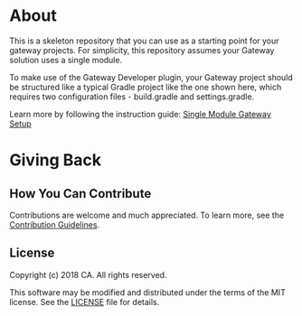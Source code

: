 # About
This is a skeleton repository that you can use as a starting point for your gateway projects. For simplicity, this repository assumes your Gateway solution uses a single module. 

To make use of the Gateway Developer plugin, your Gateway project should be structured like a typical Gradle project like the one shown here, which requires two configuration files - build.gradle and settings.gradle. 

Learn more by following the instruction guide: [Single Module Gateway Setup](https://github.com/CAAPIM/gateway-developer-skeleton-repo/wiki/Getting-Started-with-the-Gateway-Developer-Repository)

# Giving Back
## How You Can Contribute
Contributions are welcome and much appreciated. To learn more, see the [Contribution Guidelines][contributing].

## License

Copyright (c) 2018 CA. All rights reserved.

This software may be modified and distributed under the terms
of the MIT license. See the [LICENSE][license-link] file for details.


 [license-link]: /LICENSE
 [contributing]: /CONTRIBUTING.md
